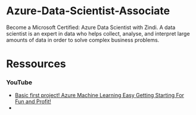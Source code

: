 # Azure-Data-Scientist-Associate
Become a Microsoft Certified: Azure Data Scientist with Zindi. A data scientist is an expert in data who helps collect, analyse, and interpret large amounts of data in order to solve complex business problems.




# Ressources

### YouTube
- [Basic first project! Azure Machine Learning Easy Getting Starting For Fun and Profit!](https://www.youtube.com/watch?v=US1Mv00MCgo&list=PLwrdxiDe9pXC7DgLRCEmfT0J-lVT5iDoE&index=18)
- []()
